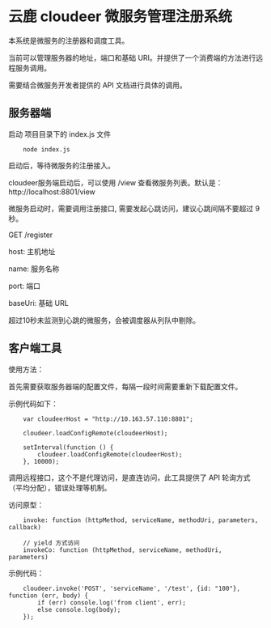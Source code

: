 # 云鹿 cloudeer 微服务管理注册系统

本系统是微服务的注册器和调度工具。

当前可以管理服务器的地址，端口和基础 URI。并提供了一个消费端的方法进行远程服务调用。

需要结合微服务开发者提供的 API 文档进行具体的调用。


## 服务器端

启动 项目目录下的 index.js 文件

```
    node index.js
```

启动后，等待微服务的注册接入。


cloudeer服务端启动后，可以使用 /view 查看微服务列表。默认是：http://localhost:8801/view


微服务启动时，需要调用注册接口, 需要发起心跳访问，建议心跳间隔不要超过 9 秒。

GET /register

host: 主机地址

name: 服务名称

port: 端口

baseUri: 基础 URL

超过10秒未监测到心跳的微服务，会被调度器从列队中剔除。


## 客户端工具

使用方法：

首先需要获取服务器端的配置文件，每隔一段时间需要重新下载配置文件。

示例代码如下：

```
    var cloudeerHost = "http://10.163.57.110:8801";

    cloudeer.loadConfigRemote(cloudeerHost);

    setInterval(function () {
        cloudeer.loadConfigRemote(cloudeerHost);
    }, 10000);
```

调用远程接口，这个不是代理访问，是直连访问，此工具提供了 API 轮询方式（平均分配），错误处理等机制。

访问原型：

```
    invoke: function (httpMethod, serviceName, methodUri, parameters, callback)

    // yield 方式访问
    invokeCo: function (httpMethod, serviceName, methodUri, parameters)
```

示例代码：

```
    cloudeer.invoke('POST', 'serviceName', '/test', {id: "100"}, function (err, body) {
        if (err) console.log('from client', err);
        else console.log(body);
    });
```

